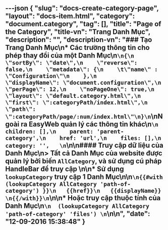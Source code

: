 ---json
{
    "slug": "docs-create-category-page",
    "layout": "docs-item.html",
    "category": "document.category",
    "tag": [],
    "title": "Page of the Category",
    "title-vn": "Trang Danh Mục",
    "description": "",
    "description-vn": "### Tạo Trang Danh Mục\n* Các trường thông tin cho phép thay đổi của một Danh Mục\n```\n{\n    \"sortBy\": \"date\",\n    \"reverse\": false,\n    \"metadata\": {\n    \t\"name\" : \"Configuration\"\n    },\n    \"displayName\": \"document.configuration\",\n    \"perPage\": 12,\n    \"noPageOne\": true,\n    \"layout\": \"default.category.html\",\n    \"first\": \":categoryPath/index.html\",\n    \"path\": \":categoryPath/page/:num/index.html\"\n}\n```\nNgoài ra EasyWeb quản lý các thông tin khác\n```\n    children: [],\n    parent: 'parent-category',\n    href: 'url',\n    files: [],\n    category: '',   \n```\n\n#### Truy cập dữ liệu của Danh Mục\n> Tất cả Danh Mục của website được quản lý bởi biến `AllCategory`, và sử dụng cú pháp HandleBar để truy cập \n\n* Sử dụng `lookupCategory` truy cập 1 Danh Mục\n\n```\n{{#with (lookupCategory AllCategory 'path-of-category') }}\n   {{href}}\n   {{displayName}}  \n{{/with}}\n```\n\n* Hoặc truy cập thuộc tính của Danh Mục\n```\n  (lookupCategory AllCategory 'path-of-category' 'files') \n```\n\n",
    "date": "12-09-2016 15:38:48"
}
---
